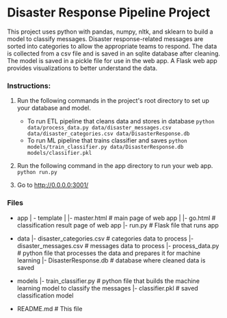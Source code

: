 # Disaster Response Pipeline Project
This project uses python with pandas, numpy, nltk, and sklearn to build a model to classify messages. 
Disaster response-related messages are sorted into categories to allow the appropriate teams to respond.
The data is collected from a csv file and is saved in an sqlite database after cleaning. 
The model is saved in a pickle file for use in the web app. 
A Flask web app provides visualizations to better understand the data. 

### Instructions:
1. Run the following commands in the project's root directory to set up your database and model.

    - To run ETL pipeline that cleans data and stores in database
        `python data/process_data.py data/disaster_messages.csv data/disaster_categories.csv data/DisasterResponse.db`
    - To run ML pipeline that trains classifier and saves
        `python models/train_classifier.py data/DisasterResponse.db models/classifier.pkl`

2. Run the following command in the app directory to run your web app.
    `python run.py`

3. Go to http://0.0.0.0:3001/

### Files
- app
| - template
| |- master.html  # main page of web app
| |- go.html  # classification result page of web app
|- run.py  # Flask file that runs app

- data
|- disaster_categories.csv  # categories data to process 
|- disaster_messages.csv  # messages data to process
|- process_data.py  # python file that processes the data and prepares it for machine learning
|- DisasterResponse.db   # database where cleaned data is saved

- models
|- train_classifier.py  # python file that builds the machine learning model to classify the messages
|- classifier.pkl  # saved classification model 

- README.md  # This file
